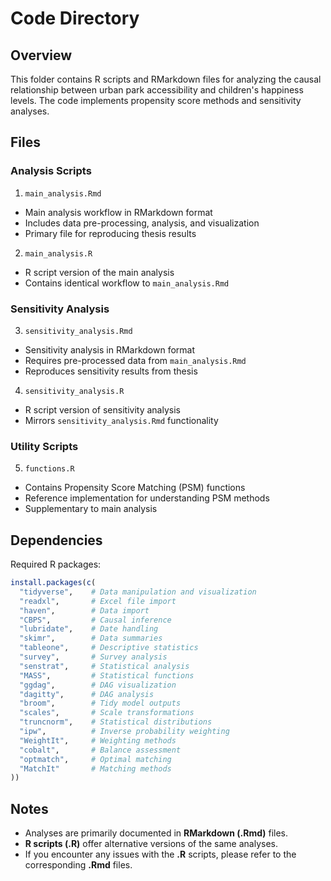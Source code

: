 # Code Directory

## Overview

This folder contains R scripts and RMarkdown files for analyzing the causal relationship between urban park accessibility and children's happiness levels. The code implements propensity score methods and sensitivity analyses.

## Files

### Analysis Scripts

1. `main_analysis.Rmd`
- Main analysis workflow in RMarkdown format
- Includes data pre-processing, analysis, and visualization
- Primary file for reproducing thesis results

2. `main_analysis.R`
- R script version of the main analysis
- Contains identical workflow to `main_analysis.Rmd`

### Sensitivity Analysis

3. `sensitivity_analysis.Rmd`
- Sensitivity analysis in RMarkdown format
- Requires pre-processed data from `main_analysis.Rmd`
- Reproduces sensitivity results from thesis

4. `sensitivity_analysis.R`
- R script version of sensitivity analysis
- Mirrors `sensitivity_analysis.Rmd` functionality

### Utility Scripts

5. `functions.R`
- Contains Propensity Score Matching (PSM) functions
- Reference implementation for understanding PSM methods
- Supplementary to main analysis

## Dependencies

Required R packages:
```r
install.packages(c(
  "tidyverse",    # Data manipulation and visualization
  "readxl",       # Excel file import
  "haven",        # Data import
  "CBPS",         # Causal inference
  "lubridate",    # Date handling
  "skimr",        # Data summaries
  "tableone",     # Descriptive statistics
  "survey",       # Survey analysis
  "senstrat",     # Statistical analysis
  "MASS",         # Statistical functions
  "ggdag",        # DAG visualization
  "dagitty",      # DAG analysis
  "broom",        # Tidy model outputs
  "scales",       # Scale transformations
  "truncnorm",    # Statistical distributions
  "ipw",          # Inverse probability weighting
  "WeightIt",     # Weighting methods
  "cobalt",       # Balance assessment
  "optmatch",     # Optimal matching
  "MatchIt"       # Matching methods
))
```

## Notes

- Analyses are primarily documented in **RMarkdown (.Rmd)** files.  
- **R scripts (.R)** offer alternative versions of the same analyses.  
- If you encounter any issues with the **.R** scripts, please refer to the corresponding **.Rmd** files.